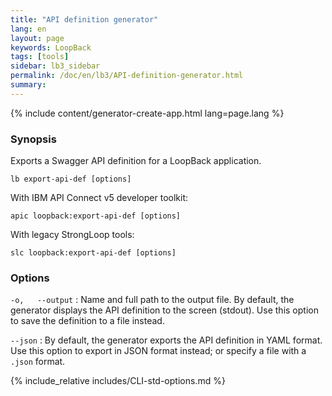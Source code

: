 ```yaml
---
title: "API definition generator"
lang: en
layout: page
keywords: LoopBack
tags: [tools]
sidebar: lb3_sidebar
permalink: /doc/en/lb3/API-definition-generator.html
summary:
---
```


{% include content/generator-create-app.html lang=page.lang %}

### Synopsis

Exports a Swagger API definition for a LoopBack application.

```
lb export-api-def [options]
```

With IBM API Connect v5 developer toolkit:

```
apic loopback:export-api-def [options]
```

With legacy StrongLoop tools:

```
slc loopback:export-api-def [options]
```

### Options

`-o,   --output`
: Name and full path to the output file. By default, the generator displays the API definition to the screen (stdout). Use this option to save the definition to a file instead.

`--json`
: By default, the generator exports the API definition in YAML format. Use this option to export in JSON format instead; or specify a file with a `.json` format.

{% include_relative includes/CLI-std-options.md %}
